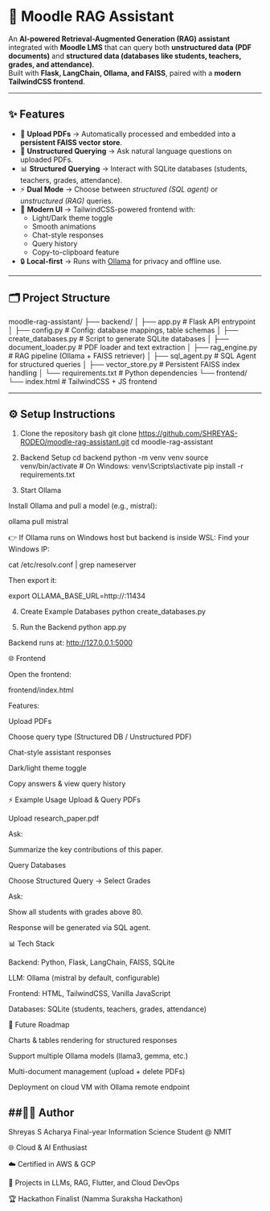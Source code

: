 # 📘 Moodle RAG Assistant

An **AI-powered Retrieval-Augmented Generation (RAG) assistant** integrated with **Moodle LMS** that can query both **unstructured data (PDF documents)** and **structured data (databases like students, teachers, grades, and attendance)**.  
Built with **Flask, LangChain, Ollama, and FAISS**, paired with a **modern TailwindCSS frontend**.

---

## ✨ Features
- 📂 **Upload PDFs** → Automatically processed and embedded into a **persistent FAISS vector store**.  
- 🧠 **Unstructured Querying** → Ask natural language questions on uploaded PDFs.  
- 📊 **Structured Querying** → Interact with SQLite databases (students, teachers, grades, attendance).  
- ⚡ **Dual Mode** → Choose between *structured (SQL agent)* or *unstructured (RAG)* queries.  
- 🎨 **Modern UI** → TailwindCSS-powered frontend with:
  - Light/Dark theme toggle  
  - Smooth animations  
  - Chat-style responses  
  - Query history  
  - Copy-to-clipboard feature  
- 🔒 **Local-first** → Runs with [Ollama](https://ollama.ai) for privacy and offline use.  

---

## 🗂️ Project Structure
moodle-rag-assistant/
├── backend/
│ ├── app.py # Flask API entrypoint
│ ├── config.py # Config: database mappings, table schemas
│ ├── create_databases.py # Script to generate SQLite databases
│ ├── document_loader.py # PDF loader and text extraction
│ ├── rag_engine.py # RAG pipeline (Ollama + FAISS retriever)
│ ├── sql_agent.py # SQL Agent for structured queries
│ ├── vector_store.py # Persistent FAISS index handling
│ └── requirements.txt # Python dependencies
└── frontend/
└── index.html # TailwindCSS + JS frontend


---

## ⚙️ Setup Instructions

 1. Clone the repository
bash
git clone https://github.com/SHREYAS-RODEO/moodle-rag-assistant.git
cd moodle-rag-assistant

2. Backend Setup
cd backend
python -m venv venv
source venv/bin/activate   # On Windows: venv\Scripts\activate
pip install -r requirements.txt

3. Start Ollama

Install Ollama and pull a model (e.g., mistral):

ollama pull mistral


👉 If Ollama runs on Windows host but backend is inside WSL:
Find your Windows IP:

cat /etc/resolv.conf | grep nameserver


Then export it:

export OLLAMA_BASE_URL=http://<windows-ip>:11434

4. Create Example Databases
python create_databases.py

5. Run the Backend
python app.py


Backend runs at: http://127.0.0.1:5000

🌐 Frontend

Open the frontend:

frontend/index.html


Features:

Upload PDFs

Choose query type (Structured DB / Unstructured PDF)

Chat-style assistant responses

Dark/light theme toggle

Copy answers & view query history

⚡ Example Usage
Upload & Query PDFs

Upload research_paper.pdf

Ask:

Summarize the key contributions of this paper.

Query Databases

Choose Structured Query → Select Grades

Ask:

Show all students with grades above 80.


Response will be generated via SQL agent.

📊 Tech Stack

Backend: Python, Flask, LangChain, FAISS, SQLite

LLM: Ollama (mistral by default, configurable)

Frontend: HTML, TailwindCSS, Vanilla JavaScript

Databases: SQLite (students, teachers, grades, attendance)

🔮 Future Roadmap

 Charts & tables rendering for structured responses

 Support multiple Ollama models (llama3, gemma, etc.)

 Multi-document management (upload + delete PDFs)

 Deployment on cloud VM with Ollama remote endpoint


##👨‍💻 Author
---
Shreyas S Acharya
Final-year Information Science Student @ NMIT

🌐 Cloud & AI Enthusiast

☁️ Certified in AWS & GCP

🤖 Projects in LLMs, RAG, Flutter, and Cloud DevOps

🏆 Hackathon Finalist (Namma Suraksha Hackathon)
